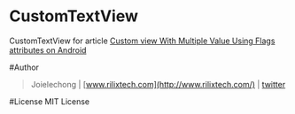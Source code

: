 # CustomTextView
CustomTextView for article [Custom view With Multiple Value Using Flags attributes on Android](http://belajarotodidak.blogspot.com/2016/01/custom-view-with-multiple-value-using.html)

#Author
> Joielechong | [www.rilixtech.com](http://www.rilixtech.com/) | [twitter](https://twitter.com/joielechong)

#License
MIT License
